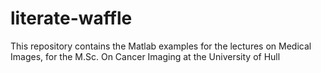 # literate-waffle
This repository contains the Matlab examples for the lectures on Medical Images, for the M.Sc. On Cancer Imaging at the University of Hull

